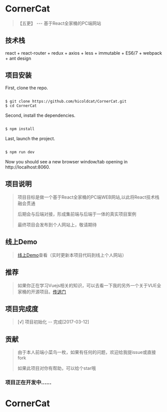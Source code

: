 CornerCat
=========

> 【五更】 --- 基于React全家桶的PC端网站

技术栈
------

react + react-router + redux + axios + less + immutable + ES6/7 + webpack + ant design

项目安装
--------

First, clone the repo.

```bash

$ git clone https://github.com/hicoldcat/CornerCat.git
$ cd CornerCat

```

Second, install the dependencies.

```bash

$ npm install

```

Last, launch the project.

```bash

$ npm run dev

```

Now you should see a new browser window/tab opening in http://localhost:8060.

项目说明
--------

> 项目目标是做一个基于React全家桶的PC端WEB网站,以此将React技术栈融会贯通
>
> 后期会与后端对接，形成集前端与后端于一体的真实项目案例
>
> 最终项目会发布到个人网站上，敬请期待

线上Demo
--------

> [线上Demo](http://www.forbetter.me/)查看（实时更新本项目代码到线上个人网站）

推荐
----

> 如果你正在学习Vuejs相关的知识，可以去看一下我的另外一个关于VUE全家桶的开源项目。[传送门](https://github.com/hicoldcat/TimeCat.git)

项目完成度
----------

> [√] 项目初始化 -- 完成[2017-03-12]

贡献
----

> 由于本人前端小菜鸟一枚，如果有任何的问题，欢迎给我提issue或直接fork
>
> 如果此项目对你有帮助，可以给个star哦

### 项目正在开发中......
# CornerCat
